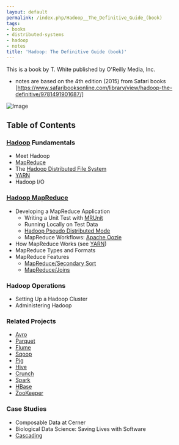 ```yaml
---
layout: default
permalink: /index.php/Hadoop__The_Definitive_Guide_(book)
tags:
- books
- distributed-systems
- hadoop
- notes
title: 'Hadoop: The Definitive Guide (book)'
---
```

This is a book by T. White published by O'Reilly Media, Inc.
- notes are based on the 4th edition (2015) from Safari books [https://www.safaribooksonline.com/library/view/hadoop-the-definitive/9781491901687/]

<img src="http://akamaicovers.oreilly.com/images/0636920033448/cat.gif" alt="Image">


## Table of Contents
### [Hadoop](Hadoop) Fundamentals
- Meet Hadoop
- [MapReduce](MapReduce)
- The [Hadoop Distributed File System](Hadoop_Distributed_File_System)
- [YARN](YARN)
- Hadoop I/O

### [Hadoop MapReduce](Hadoop_MapReduce)
- Developing a MapReduce Application
  - Writing a Unit Test with [MRUnit](MapReduce_MRUnit)
  - Running Locally on Test Data
  - [Hadoop Pseudo Distributed Mode](Hadoop_Pseudo_Distributed_Mode)
  - MapReduce Workflows: [Apache Oozie](Oozie)
- How MapReduce Works (see [YARN](YARN))
- MapReduce Types and Formats
- MapReduce Features
  - [MapReduce/Secondary Sort](MapReduce_Secondary_Sort)
  - [MapReduce/Joins](MapReduce_Joins)

### Hadoop Operations
- Setting Up a Hadoop Cluster
- Administering Hadoop

### Related Projects
- [Avro](Avro)
- [Parquet](Parquet)
- [Flume](Flume)
- [Sqoop](Sqoop)
- [Pig](Pig)
- [Hive](Hive)
- [Crunch](Crunch)
- [Spark](Spark)
- [HBase](HBase)
- [ZooKeeper](ZooKeeper)

### Case Studies
- Composable Data at Cerner
- Biological Data Science: Saving Lives with Software
- [Cascading](Cascading)
